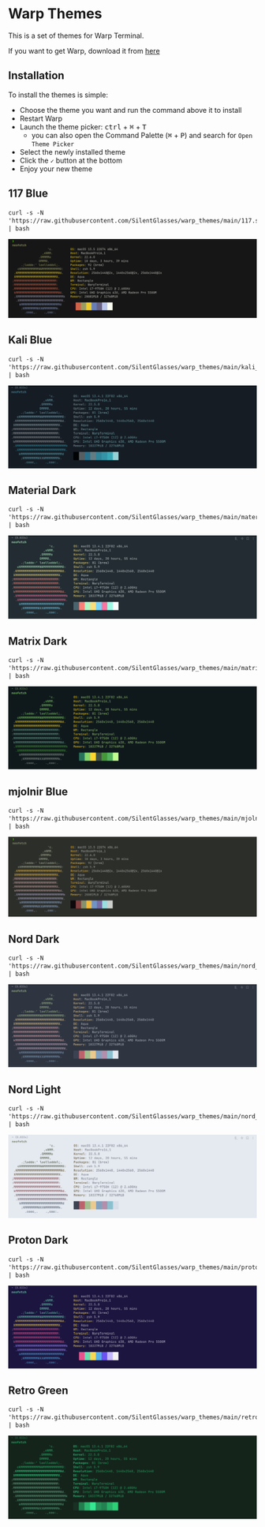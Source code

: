 # Warp Themes

This is a set of themes for Warp Terminal.

If you want to get Warp, download it from [here](https://app.warp.dev/referral/2K4GVJ)

## Installation

To install the themes is simple:

* Choose the theme you want and run the command above it to install
* Restart Warp
* Launch the theme picker: <kbd>ctrl</kbd> + <kbd>⌘</kbd> + <kbd>T</kbd>
    * you can also open the Command Palette (<kbd>⌘</kbd> + <kbd>P</kbd>) and search for `Open Theme Picker`
* Select the newly installed theme
* Click the `✓` button at the bottom
* Enjoy your new theme


## 117 Blue

```
curl -s -N 'https://raw.githubusercontent.com/SilentGlasses/warp_themes/main/117.sh' | bash
```

![117](./images/117.png)

## Kali Blue

```
curl -s -N 'https://raw.githubusercontent.com/SilentGlasses/warp_themes/main/kali_blue.sh' | bash
```

![kali_blue](./images/kali_blue.png)

## Material Dark

```
curl -s -N 'https://raw.githubusercontent.com/SilentGlasses/warp_themes/main/material_dark.sh' | bash
```

![material_dark](./images/material_dark.png)

## Matrix Dark

```
curl -s -N 'https://raw.githubusercontent.com/SilentGlasses/warp_themes/main/matrix_dark.sh' | bash
```

![matrix_dark](./images/matrix_dark.png)

## mjolnir Blue

```
curl -s -N 'https://raw.githubusercontent.com/SilentGlasses/warp_themes/main/mjolnir.sh' | bash
```

![mjolnir](./images/mjolnir.png)

## Nord Dark

```
curl -s -N 'https://raw.githubusercontent.com/SilentGlasses/warp_themes/main/nord_dark.sh' | bash
```

![nord_dark](./images/nord_dark.png)

## Nord Light

```
curl -s -N 'https://raw.githubusercontent.com/SilentGlasses/warp_themes/main/nord_light.sh' | bash
```

![nord_light](./images/nord_light.png)

## Proton Dark

```
curl -s -N 'https://raw.githubusercontent.com/SilentGlasses/warp_themes/main/proton_dark.sh' | bash
```

![proton_dark](./images/proton_dark.png)

## Retro Green

```
curl -s -N 'https://raw.githubusercontent.com/SilentGlasses/warp_themes/main/retro_green.sh' | bash
```

![retro_green](./images/retro_green.png)
